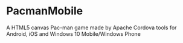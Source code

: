# PacmanMobile
A HTML5 canvas Pac-man game made by Apache Cordova tools for Android, iOS and Windows 10 Mobile/Windows Phone
